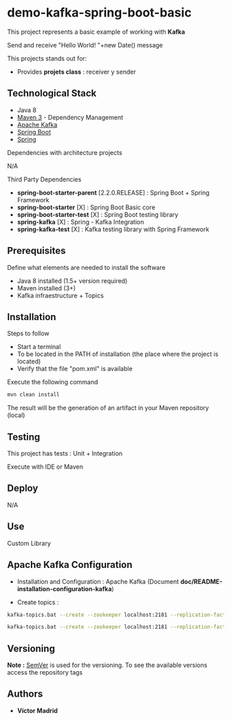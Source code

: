 # demo-kafka-spring-boot-basic

This project represents a basic example of working with **Kafka**

Send and receive "Hello World! "+new Date() message

This projects stands out for:

* Provides **projets class** : receiver y sender





## Technological Stack

* Java 8
* [Maven 3](https://maven.apache.org/) - Dependency Management
* [Apache Kafka ](https://kafka.apache.org/)
* [Spring Boot](https://spring.io/projects/spring-boot)
* [Spring](https://spring.io)

Dependencies with architecture projects

N/A

Third Party Dependencies

* **spring-boot-starter-parent** [2.2.0.RELEASE] : Spring Boot + Spring Framework 
* **spring-boot-starter** [X] : Spring Boot Basic core
* **spring-boot-starter-test** [X] : Spring Boot testing library
* **spring-kafka** [X] : Spring - Kafka Integration
* **spring-kafka-test** [X] : Kafka testing library with Spring Framework





## Prerequisites

Define what elements are needed to install the software

* Java 8 installed (1.5+ version required)
* Maven installed  (3+)
* Kafka infraestructure + Topics





## Installation

Steps to follow

* Start a terminal
* To be located in the PATH of installation (the place where the project is located)
* Verify that the file "pom.xml" is available

Execute the following command

```bash
mvn clean install
```

The result will be the generation of an artifact in your Maven repository (local)





## Testing

This project has tests : Unit + Integration

Execute with IDE or Maven





## Deploy

N/A





## Use

Custom Library

## Apache Kafka Configuration

* Installation and Configuration : Apache Kafka (Document **doc/README-installation-configuration-kafka**)

* Create topics :

```bash
kafka-topics.bat --create --zookeeper localhost:2181 --replication-factor 1 --partitions 1 --topic topic-1

kafka-topics.bat --create --zookeeper localhost:2181 --replication-factor 1 --partitions 1 --topic topic-2

```





## Versioning

**Note :** [SemVer](http://semver.org/) is used for the versioning. 
To see the available versions access the repository tags





## Authors

* **Víctor Madrid**
